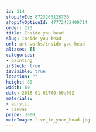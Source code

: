 ```yaml
---
id: 314
shopifyId: 8723265126730
shopifyOptionId: 47772432400714
order: 273
title: Inside you head
slug: inside-you-head
url: art-works/inside-you-head
aliases: []
categories:
- painting
inStock: true
isVisible: true
location: ""
height: 80
width: 60
date: 2018-01-01T00:00:00Z
materials:
- acrylic
- canvas
price: 3000
mainImage: live_in_your_head.jpg
---
```

